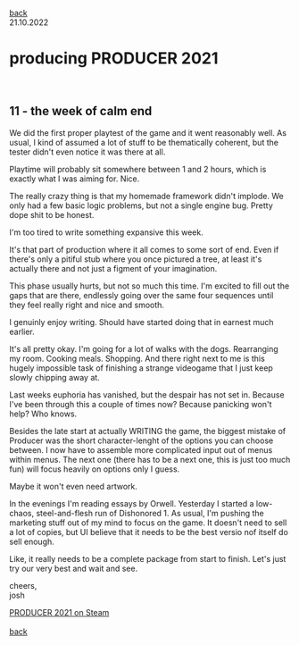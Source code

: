 [back](thinking)<br>
21.10.2022
<h1>producing PRODUCER 2021</h1><br>
<h2>11 - the week of calm end</h2>

We did the first proper playtest of the game and it went reasonably well. As usual, I kind of assumed a lot of stuff to be thematically coherent, but the tester didn't even notice it was there at all.

Playtime will probably sit somewhere between 1 and 2 hours, which is exactly what I was aiming for. Nice.

The really crazy thing is that my homemade framework didn't implode. We only had a few basic logic problems, but not a single engine bug. Pretty dope shit to be honest.

I'm too tired to write something expansive this week.

It's that part of production where it all comes to some sort of end.
Even if there's only a pitiful stub where you once pictured a tree, at least it's actually there and not just a figment of your imagination.

This phase usually hurts, but not so much this time. I'm excited to fill out the gaps that are there, endlessly going over the same four sequences until they feel really right and nice and smooth. 

I genuinly enjoy writing. Should have started doing that in earnest much earlier.

It's all pretty okay. I'm going for a lot of walks with the dogs. Rearranging my room. Cooking meals. Shopping. And there right next to me is this hugely impossible task of finishing a strange videogame that I just keep slowly chipping away at.

Last weeks euphoria has vanished, but the despair has not set in. Because I've been through this a couple of times now? Because panicking won't help? Who knows.

Besides the late start at actually WRITING the game, the biggest mistake of Producer was the short character-lenght of the options you can choose between. I now have to assemble more complicated input out of menus within menus. The next one (there has to be a next one, this is just too much fun) will focus heavily on options only I guess.

Maybe it won't even need artwork.

In the evenings I'm reading essays by Orwell. Yesterday I started a low-chaos, steel-and-flesh run of Dishonored 1.
As usual, I'm pushing the marketing stuff out of my mind to focus on the game. It doesn't need to sell a lot of copies, but UI believe that it needs to be the best versio nof itself do sell enough.

Like, it really needs to be a complete package from start to finish.
Let's just try our very best and wait and see.

cheers,<br>
josh

<a href="https://store.steampowered.com/app/1667320/PRODUCER_2021/?beta=1" target="_blank">PRODUCER 2021 on Steam</a><br>
<br>
[back](thinking)
